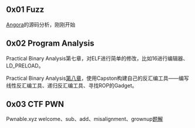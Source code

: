 ## 0x01 Fuzz

[Angora](https://github.com/D4rkD0g/2019_Recoder/blob/master/01.January/2019-01-01.md)的源码分析，刚刚开始

## 0x02 Program Analysis

Practical Binary Analysis第七章，对ELF进行简单的修改，比如16进行编辑器、LD_PRELOAD。  

Practical Binary Analysis[第八章](https://github.com/D4rkD0g/2019_Recoder/blob/master/01.January/2019-01-02.03.md)，使用Capston构建自己的反汇编工具——编写线性反汇编工具、递归反汇编工具、寻找ROP的Gadget。  

## 0x03 CTF PWN

Pwnable.xyz welcome、sub、add、misalignment、grownup[题解](https://github.com/D4rkD0g/2019_Recoder/blob/master/01.January/2019-01-05.06.md)  